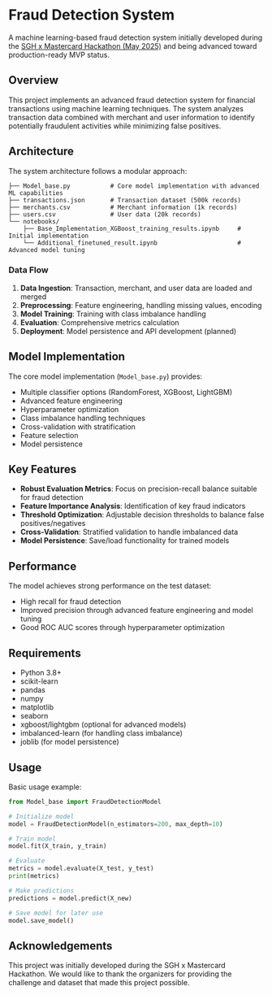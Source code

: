 # Fraud Detection System

A machine learning-based fraud detection system initially developed during the [SGH x Mastercard Hackathon (May 2025)](https://www.kaggle.com/competitions/sgh-x-mastercard-hackathon-may-2025/overview) and being advanced toward production-ready MVP status.

## Overview

This project implements an advanced fraud detection system for financial transactions using machine learning techniques. The system analyzes transaction data combined with merchant and user information to identify potentially fraudulent activities while minimizing false positives.

## Architecture

The system architecture follows a modular approach:

```
├── Model_base.py           # Core model implementation with advanced ML capabilities
├── transactions.json       # Transaction dataset (500k records)
├── merchants.csv           # Merchant information (1k records)
├── users.csv               # User data (20k records)
└── notebooks/              
    ├── Base_Implementation_XGBoost_training_results.ipynb     # Initial implementation
    └── Additional_finetuned_result.ipynb                      # Advanced model tuning
```

### Data Flow

1. **Data Ingestion**: Transaction, merchant, and user data are loaded and merged
2. **Preprocessing**: Feature engineering, handling missing values, encoding
3. **Model Training**: Training with class imbalance handling
4. **Evaluation**: Comprehensive metrics calculation
5. **Deployment**: Model persistence and API development (planned)

## Model Implementation

The core model implementation (`Model_base.py`) provides:

- Multiple classifier options (RandomForest, XGBoost, LightGBM)
- Advanced feature engineering
- Hyperparameter optimization
- Class imbalance handling techniques
- Cross-validation with stratification
- Feature selection
- Model persistence

## Key Features

- **Robust Evaluation Metrics**: Focus on precision-recall balance suitable for fraud detection
- **Feature Importance Analysis**: Identification of key fraud indicators
- **Threshold Optimization**: Adjustable decision thresholds to balance false positives/negatives
- **Cross-Validation**: Stratified validation to handle imbalanced data
- **Model Persistence**: Save/load functionality for trained models

## Performance

The model achieves strong performance on the test dataset:
- High recall for fraud detection
- Improved precision through advanced feature engineering and model tuning
- Good ROC AUC scores through hyperparameter optimization


## Requirements

- Python 3.8+
- scikit-learn
- pandas
- numpy
- matplotlib
- seaborn
- xgboost/lightgbm (optional for advanced models)
- imbalanced-learn (for handling class imbalance)
- joblib (for model persistence)

## Usage

Basic usage example:

```python
from Model_base import FraudDetectionModel

# Initialize model
model = FraudDetectionModel(n_estimators=200, max_depth=10)

# Train model
model.fit(X_train, y_train)

# Evaluate
metrics = model.evaluate(X_test, y_test)
print(metrics)

# Make predictions
predictions = model.predict(X_new)

# Save model for later use
model.save_model()
```



## Acknowledgements

This project was initially developed during the SGH x Mastercard Hackathon. We would like to thank the organizers for providing the challenge and dataset that made this project possible.
